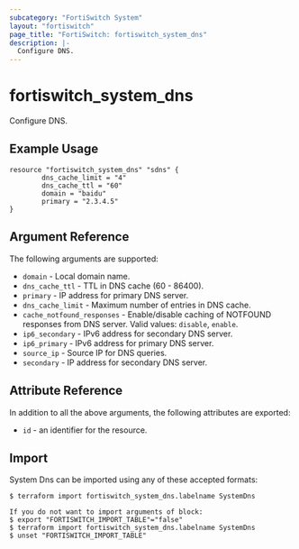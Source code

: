 ```yaml
---
subcategory: "FortiSwitch System"
layout: "fortiswitch"
page_title: "FortiSwitch: fortiswitch_system_dns"
description: |-
  Configure DNS.
---
```


# fortiswitch_system_dns
Configure DNS.

## Example Usage

```hcl
resource "fortiswitch_system_dns" "sdns" {
        dns_cache_limit = "4"
        dns_cache_ttl = "60"
        domain = "baidu"
        primary = "2.3.4.5"
}
```

## Argument Reference

The following arguments are supported:

* `domain` - Local domain name.
* `dns_cache_ttl` - TTL in DNS cache (60 - 86400).
* `primary` - IP address for primary DNS server.
* `dns_cache_limit` - Maximum number of entries in DNS cache.
* `cache_notfound_responses` - Enable/disable caching of NOTFOUND responses from DNS server. Valid values: `disable`, `enable`.
* `ip6_secondary` - IPv6 address for secondary DNS server.
* `ip6_primary` - IPv6 address for primary DNS server.
* `source_ip` - Source IP for DNS queries.
* `secondary` - IP address for secondary DNS server.


## Attribute Reference

In addition to all the above arguments, the following attributes are exported:
* `id` - an identifier for the resource.

## Import

System Dns can be imported using any of these accepted formats:
```
$ terraform import fortiswitch_system_dns.labelname SystemDns

If you do not want to import arguments of block:
$ export "FORTISWITCH_IMPORT_TABLE"="false"
$ terraform import fortiswitch_system_dns.labelname SystemDns
$ unset "FORTISWITCH_IMPORT_TABLE"
```
